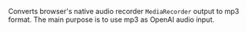 Converts browser's native audio recorder `MediaRecorder` output to mp3 format.
The main purpose is to use mp3 as OpenAI audio input.
